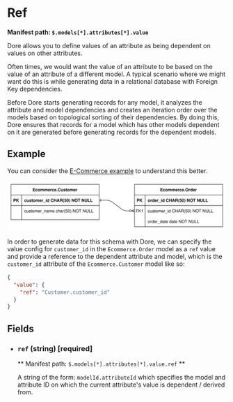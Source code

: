 # Ref

**Manifest path: `$.models[*].attributes[*].value`**

Dore allows you to define values of an attribute as being dependent on values on other attributes.

Often times, we would want the value of an attribute to be based on the value of an attribute of a different model.
A typical scenario where we might want do this is while generating data in a relational database with Foreign Key 
dependencies.

Before Dore starts generating records for any model, it analyzes the attribute and model
dependencies and creates an iteration order over the models based on topological sorting of their
dependencies. By doing this, Dore ensures that records for a model which has other models
dependent on it are generated before generating records for the dependent models.


## Example

You can consider the [E-Commerce example](../../example.md) to understand this better.

![Ecommerce Example](../../assets/dore-example-usage.svg)

In order to generate data for this schema with Dore, we can specify the value config for `customer_id` in the 
`Ecommerce.Order` model as a `ref` value and provide a reference to the dependent attribute and model, which is the 
`customer_id` attribute of the `Ecommerce.Customer` model like so:

```json title="Value config for the Ecommerce.Order attribute" linenums="1"
{
  "value": {
    "ref": "Customer.customer_id"
  }
}
```


## Fields

* ### `ref` (string) [required]

    ** Manifest path: `$.models[*].attributes[*].value.ref` **

    A string of the form: `modelId.attributeId` which specifies the model and attribute ID on which the current 
    attribute's value is dependent / derived from.
  